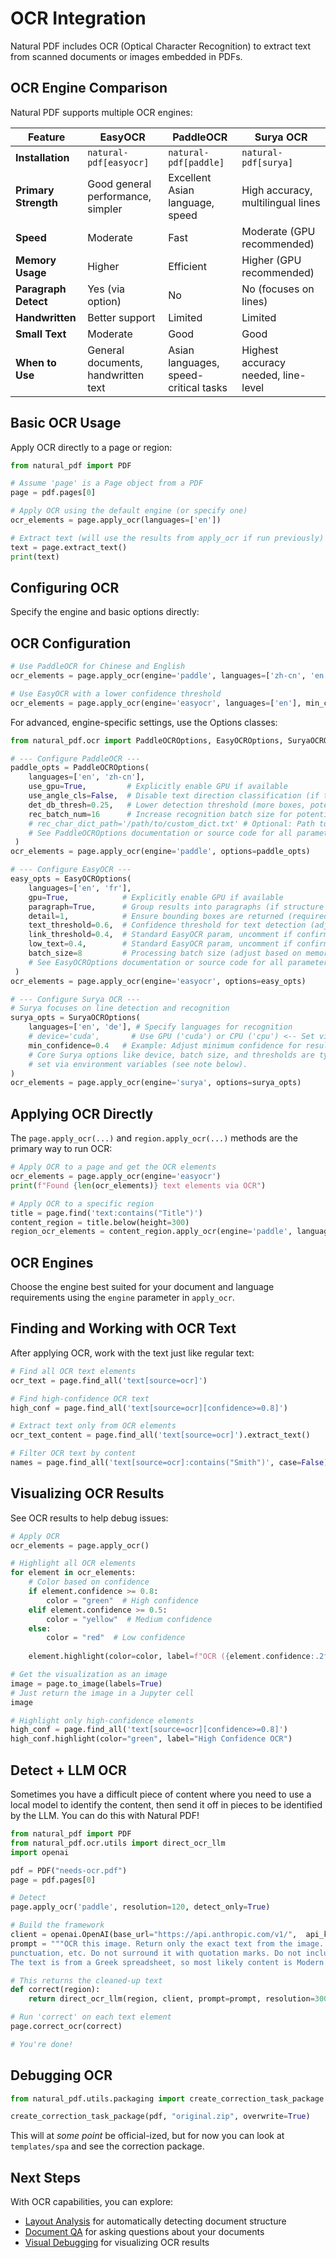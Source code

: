# OCR Integration

Natural PDF includes OCR (Optical Character Recognition) to extract text from scanned documents or images embedded in PDFs.

## OCR Engine Comparison

Natural PDF supports multiple OCR engines:

| Feature              | EasyOCR                            | PaddleOCR                                | Surya OCR                             |
|----------------------|------------------------------------|------------------------------------------|---------------------------------------|
| **Installation**     | `natural-pdf[easyocr]`             | `natural-pdf[paddle]`                    | `natural-pdf[surya]`                  |
| **Primary Strength** | Good general performance, simpler  | Excellent Asian language, speed        | High accuracy, multilingual lines     |
| **Speed**            | Moderate                           | Fast                                     | Moderate (GPU recommended)            |
| **Memory Usage**     | Higher                             | Efficient                                | Higher (GPU recommended)            |
| **Paragraph Detect** | Yes (via option)                   | No                                       | No (focuses on lines)                 |
| **Handwritten**      | Better support                     | Limited                                  | Limited                               |
| **Small Text**       | Moderate                           | Good                                     | Good                                  |
| **When to Use**      | General documents, handwritten text| Asian languages, speed-critical tasks    | Highest accuracy needed, line-level   |

## Basic OCR Usage

Apply OCR directly to a page or region:

```python
from natural_pdf import PDF

# Assume 'page' is a Page object from a PDF
page = pdf.pages[0]

# Apply OCR using the default engine (or specify one)
ocr_elements = page.apply_ocr(languages=['en'])

# Extract text (will use the results from apply_ocr if run previously)
text = page.extract_text()
print(text)
```

## Configuring OCR

Specify the engine and basic options directly:

## OCR Configuration

```python
# Use PaddleOCR for Chinese and English
ocr_elements = page.apply_ocr(engine='paddle', languages=['zh-cn', 'en'])

# Use EasyOCR with a lower confidence threshold
ocr_elements = page.apply_ocr(engine='easyocr', languages=['en'], min_confidence=0.3)
```

For advanced, engine-specific settings, use the Options classes:

```python
from natural_pdf.ocr import PaddleOCROptions, EasyOCROptions, SuryaOCROptions

# --- Configure PaddleOCR ---
paddle_opts = PaddleOCROptions(
    languages=['en', 'zh-cn'],
    use_gpu=True,         # Explicitly enable GPU if available
    use_angle_cls=False,  # Disable text direction classification (if text is upright)
    det_db_thresh=0.25,   # Lower detection threshold (more boxes, potentially noisy)
    rec_batch_num=16      # Increase recognition batch size for potential speedup on GPU
    # rec_char_dict_path='/path/to/custom_dict.txt' # Optional: Path to a custom character dictionary
    # See PaddleOCROptions documentation or source code for all parameters
 )
ocr_elements = page.apply_ocr(engine='paddle', options=paddle_opts)

# --- Configure EasyOCR ---
easy_opts = EasyOCROptions(
    languages=['en', 'fr'],
    gpu=True,            # Explicitly enable GPU if available
    paragraph=True,      # Group results into paragraphs (if structure is clear)
    detail=1,            # Ensure bounding boxes are returned (required)
    text_threshold=0.6,  # Confidence threshold for text detection (adjust based on tuning table)
    link_threshold=0.4,  # Standard EasyOCR param, uncomment if confirmed in wrapper
    low_text=0.4,        # Standard EasyOCR param, uncomment if confirmed in wrapper
    batch_size=8         # Processing batch size (adjust based on memory)
    # See EasyOCROptions documentation or source code for all parameters
 )
ocr_elements = page.apply_ocr(engine='easyocr', options=easy_opts)

# --- Configure Surya OCR ---
# Surya focuses on line detection and recognition
surya_opts = SuryaOCROptions(
    languages=['en', 'de'], # Specify languages for recognition
    # device='cuda',       # Use GPU ('cuda') or CPU ('cpu') <-- Set via env var TORCH_DEVICE
    min_confidence=0.4   # Example: Adjust minimum confidence for results
    # Core Surya options like device, batch size, and thresholds are typically
    # set via environment variables (see note below).
)
ocr_elements = page.apply_ocr(engine='surya', options=surya_opts)
```

## Applying OCR Directly

The `page.apply_ocr(...)` and `region.apply_ocr(...)` methods are the primary way to run OCR:

```python
# Apply OCR to a page and get the OCR elements
ocr_elements = page.apply_ocr(engine='easyocr')
print(f"Found {len(ocr_elements)} text elements via OCR")

# Apply OCR to a specific region
title = page.find('text:contains("Title")')
content_region = title.below(height=300)
region_ocr_elements = content_region.apply_ocr(engine='paddle', languages=['en'])
```

## OCR Engines

Choose the engine best suited for your document and language requirements using the `engine` parameter in `apply_ocr`.

## Finding and Working with OCR Text

After applying OCR, work with the text just like regular text:

```python
# Find all OCR text elements
ocr_text = page.find_all('text[source=ocr]')

# Find high-confidence OCR text
high_conf = page.find_all('text[source=ocr][confidence>=0.8]')

# Extract text only from OCR elements
ocr_text_content = page.find_all('text[source=ocr]').extract_text()

# Filter OCR text by content
names = page.find_all('text[source=ocr]:contains("Smith")', case=False)
```

## Visualizing OCR Results

See OCR results to help debug issues:

```python
# Apply OCR 
ocr_elements = page.apply_ocr()

# Highlight all OCR elements
for element in ocr_elements:
    # Color based on confidence
    if element.confidence >= 0.8:
        color = "green"  # High confidence
    elif element.confidence >= 0.5:
        color = "yellow"  # Medium confidence
    else:
        color = "red"  # Low confidence
        
    element.highlight(color=color, label=f"OCR ({element.confidence:.2f})")

# Get the visualization as an image
image = page.to_image(labels=True)
# Just return the image in a Jupyter cell
image

# Highlight only high-confidence elements
high_conf = page.find_all('text[source=ocr][confidence>=0.8]')
high_conf.highlight(color="green", label="High Confidence OCR")
```

## Detect + LLM OCR

Sometimes you have a difficult piece of content where you need to use a local model to identify the content, then send it off in pieces to be identified by the LLM. You can do this with Natural PDF!

```python
from natural_pdf import PDF
from natural_pdf.ocr.utils import direct_ocr_llm
import openai

pdf = PDF("needs-ocr.pdf")
page = pdf.pages[0]

# Detect
page.apply_ocr('paddle', resolution=120, detect_only=True)

# Build the framework
client = openai.OpenAI(base_url="https://api.anthropic.com/v1/",  api_key='sk-XXXXX')
prompt = """OCR this image. Return only the exact text from the image. Include misspellings,
punctuation, etc. Do not surround it with quotation marks. Do not include translations or comments.
The text is from a Greek spreadsheet, so most likely content is Modern Greek or numeric."""

# This returns the cleaned-up text
def correct(region):
    return direct_ocr_llm(region, client, prompt=prompt, resolution=300, model="claude-3-5-haiku-20241022")

# Run 'correct' on each text element
page.correct_ocr(correct)

# You're done!
```

## Debugging OCR

```python
from natural_pdf.utils.packaging import create_correction_task_package

create_correction_task_package(pdf, "original.zip", overwrite=True)
```

This will at *some point* be official-ized, but for now you can look at `templates/spa` and see the correction package.

## Next Steps

With OCR capabilities, you can explore:

- [Layout Analysis](../layout-analysis/index.ipynb) for automatically detecting document structure
- [Document QA](../document-qa/index.ipynb) for asking questions about your documents
- [Visual Debugging](../visual-debugging/index.ipynb) for visualizing OCR results